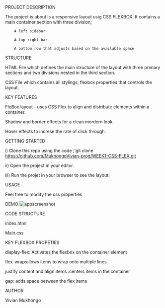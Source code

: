 PROJECT DESCRIPTION

The project is about is a responsive layout usig CSS FLEXBOX. It contains a main container section with three division;

        A left sidebar
        
        A top-right bar
        
        A bottom row that adjusts based on the available space

STRUCTURE

HTML File which defines the main structure of the layout with three primary sections and two  divisions nested in the third section.

CSS File which contains all stylings, flexbox properties that controls the layout.

KEY FEATURES

FleBox layout - uses CSS Flex to align and distribute elements within a container.

Shadow and border effects for a clean mordern look.

Hover effects to increse the rate of click through.

GETTING STARTED

i) Clone this repo using the code ;'git clone https://github.com/MukhongoVivian-prog/WEEK1-CSS-FLEX.git

ii) Open the project in your editor.

iii) Run the projet in your browser to see the layout.

USAGE

Feel free to modify the css properties

DEMO
![appscreenshot](https://github.com/user-attachments/assets/af5e4774-a0ea-4b48-baf6-857ea97fa877)

CODE STRUCTURE

index.html

Main.css

KEY FLEXBOX PROPETIES

display-flex: Activates the flexbox on the container element

flex-wrap:allows items to wrap onto multiple lines

justify content and align items :centers items in the container

gap: adds space between the flex items


AUTHOR

Vivian Mukhongo

